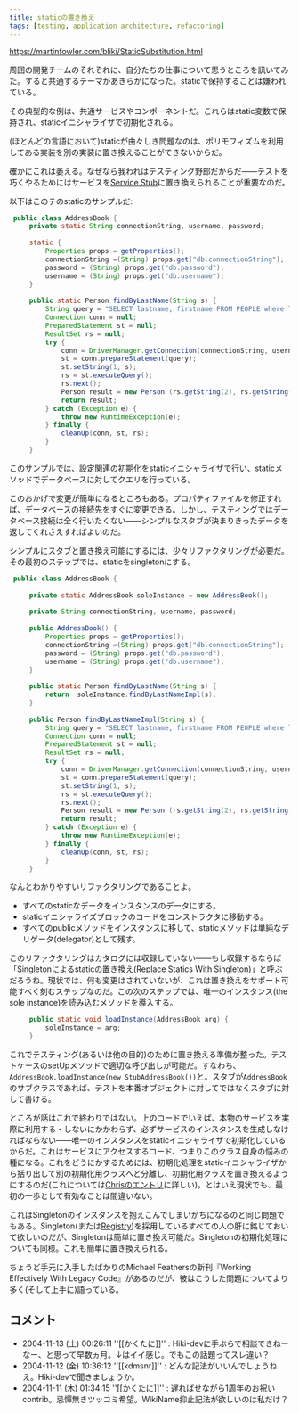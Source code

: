 ```yaml
---
title: staticの置き換え
tags: [testing, application architecture, refactoring]
---
```


https://martinfowler.com/bliki/StaticSubstitution.html

周囲の開発チームのそれぞれに、自分たちの仕事について思うところを訊いてみた。すると共通するテーマがあきらかになった。staticで保持することは嫌われている。

その典型的な例は、共通サービスやコンポーネントだ。これらはstatic変数で保持され、staticイニシャライザで初期化される。

(ほとんどの言語において)staticが由々しき問題なのは、ポリモフィズムを利用してある実装を別の実装に置き換えることができないからだ。

確かにこれは萎える。なぜなら我われはテスティング野郎だからだ——テストを巧くやるためにはサービスを[Service Stub](http://capsctrl.que.jp/kdmsnr/wiki/PofEAA/?ServiceStub)に置き換えられることが重要なのだ。

以下はこのテのstaticのサンプルだ:

```java
 public class AddressBook {
     private static String connectionString, username, password;
 
     static {
         Properties props = getProperties();
         connectionString =(String) props.get("db.connectionString");
         password = (String) props.get("db.password");
         username = (String) props.get("db.username");
     }
 
     public static Person findByLastName(String s) {
         String query = "SELECT lastname, firstname FROM PEOPLE where lastname = ?";
         Connection conn = null;
         PreparedStatement st = null;
         ResultSet rs = null;
         try {
             conn = DriverManager.getConnection(connectionString, username, password);
             st = conn.prepareStatement(query);
             st.setString(1, s);
             rs = st.executeQuery();
             rs.next();
             Person result = new Person (rs.getString(2), rs.getString(1));
             return result;
         } catch (Exception e) {
             throw new RuntimeException(e);
         } finally {
             cleanUp(conn, st, rs);
         }
     }
```

このサンプルでは、設定関連の初期化をstaticイニシャライザで行い、staticメソッドでデータベースに対してクエリを行っている。

このおかげで変更が簡単になるところもある。プロパティファイルを修正すれば、データベースの接続先をすぐに変更できる。しかし、テスティングではデータベース接続は全く行いたくない——シンプルなスタブが決まりきったデータを返してくれさえすればよいのだ。

シンプルにスタブと置き換え可能にするには、少々リファクタリングが必要だ。その最初のステップでは、staticをsingletonにする。

```java
 public class AddressBook {
 
     private static AddressBook soleInstance = new AddressBook();
 
     private String connectionString, username, password;
 
     public AddressBook() {
         Properties props = getProperties();
         connectionString =(String) props.get("db.connectionString");
         password = (String) props.get("db.password");
         username = (String) props.get("db.username");
     }
 
     public static Person findByLastName(String s) {
         return  soleInstance.findByLastNameImpl(s);
     }
 
     public Person findByLastNameImpl(String s) {
         String query = "SELECT lastname, firstname FROM PEOPLE where lastname = ?";
         Connection conn = null;
         PreparedStatement st = null;
         ResultSet rs = null;
         try {
             conn = DriverManager.getConnection(connectionString, username, password);
             st = conn.prepareStatement(query);
             st.setString(1, s);
             rs = st.executeQuery();
             rs.next();
             Person result = new Person (rs.getString(2), rs.getString(1));
             return result;
         } catch (Exception e) {
             throw new RuntimeException(e);
         } finally {
             cleanUp(conn, st, rs);
         }
     }
```

なんとわかりやすいリファクタリングであることよ。

* すべてのstaticなデータをインスタンスのデータにする。
* staticイニシャライズブロックのコードをコンストラクタに移動する。
* すべてのpublicメソッドをインスタンスに移して、staticメソッドは単純なデリゲータ(delegator)として残す。

このリファクタリングはカタログには収録していない——もし収録するならば「Singletonによるstaticの置き換え(Replace Statics With Singleton)」と呼ぶだろうね。現状では、何も変更はされていないが、これは置き換えをサポート可能すべく刻むステップなのだ。この次のステップでは、唯一のインスタンス(the sole instance)を読み込むメソッドを導入する。

```java
     public static void loadInstance(AddressBook arg) {
         soleInstance = arg;
     }
```

これでテスティング(あるいは他の目的)のために置き換える準備が整った。テストケースのsetUpメソッドで適切な呼び出しが可能だ。すなわち、``AddressBook.loadInstance(new StubAddressBook())``と。スタブが``AddressBook``のサブクラスであれば、テストを本番オブジェクトに対してではなくスタブに対して書ける。

ところが話はこれで終わりではない。上のコードでいえば、本物のサービスを実際に利用する・しないにかかわらず、必ずサービスのインスタンスを生成しなければならない——唯一のインスタンスをstaticイニシャライザで初期化しているからだ。これはサービスにアクセスするコード、つまりこのクラス自身の悩みの種になる。これをどうにかするためには、初期化処理をstaticイニシャライザから括り出して別の初期化用クラスへと分離し、初期化用クラスを置き換えるようにするのだ(これについては[Chrisのエントリ](http://www.skizz.biz/archives/000421.html)に詳しい)。とはいえ現状でも、最初の一歩として有効なことは間違いない。

これはSingletonのインスタンスを抱えこんでしまいがちになるのと同じ問題でもある。Singleton(または[Registry](http://capsctrl.que.jp/kdmsnr/wiki/PofEAA/?Registry))を採用しているすべての人の肝に銘じておいて欲しいのだが、Singletonは簡単に置き換え可能だ。Singletonの初期化処理についても同様。これも簡単に置き換えられる。

ちょうど手元に入手したばかりのMichael Feathersの新刊『Working Effectively With Legacy Code』があるのだが、彼はこうした問題についてより多く(そして上手に)語っている。

##  コメント

* 2004-11-13 (土) 00:26:11 ''[[かくたに]]'' : Hiki-devに手ぶらで相談できねーなー、と思って早数ヵ月。↓はイイ感じ。でもこの話題ってスレ違い？
* 2004-11-12 (金) 10:36:12 ''[[kdmsnr]]'' : どんな記法がいいんでしょうねえ。Hiki-devで聞きましょうか。
* 2004-11-11 (木) 01:34:15 ''[[かくたに]]'' : 遅ればせながら1周年のお祝いcontrib。忌憚無きツッコミ希望。WikiName抑止記法が欲しいのは私だけ？


